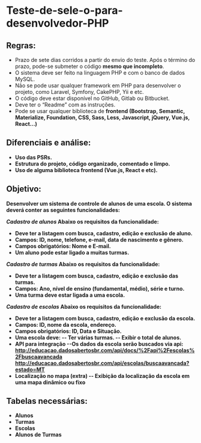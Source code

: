 # Teste-de-sele-o-para-desenvolvedor-PHP

## Regras:
- Prazo de sete dias corridos a partir do envio do teste. Após o término do prazo, pode-se submeter o código <strong>mesmo que incompleto</strong>.
- O sistema deve ser feito na linguagem PHP e com o banco de dados MySQL.
- Não se pode usar qualquer framework em PHP para desenvolver o projeto, como Laravel, Symfony, CakePHP, Yii e etc.
- O código deve estar disponível no GitHub, Gitlab ou Bitbucket.
- Deve ter o “Readme” com as instruções.
- Pode se usar qualquer biblioteca de <strong>frontend<strong> (Bootstrap, Semantic, Materialize, Foundation, CSS, Sass, Less, Javascript, jQuery, Vue.js, React...)

## Diferenciais e análise:
- Uso das PSRs.
- Estrutura do projeto, código organizado, comentado e limpo.
- Uso de alguma biblioteca frontend (Vue.js, React e etc).


## Objetivo:
Desenvolver um sistema de controle de alunos de uma escola. O sistema deverá conter as seguintes funcionalidades:

*Cadastro de alunos*
Abaixo os requisitos da funcionalidade:

- Deve ter a listagem com busca, cadastro, edição e exclusão de aluno.
- Campos: ID, nome, telefone, e-mail, data de nascimento e gênero.
- Campos obrigatórios: Nome e E-mail.
- Um aluno pode estar ligado a muitas turmas.

*Cadastro de turmas*
Abaixo os requisitos da funcionalidade:

- Deve ter a listagem com busca, cadastro, edição e exclusão das turmas.
- Campos: Ano, nível de ensino (fundamental, médio), série e turno.
- Uma turma deve estar ligada a uma escola.

*Cadastro de escolas*
Abaixo os requisitos da funcionalidade:

- Deve ter a listagem com busca, cadastro, edição e exclusão da escola.
- Campos: ID, nome da escola, endereço.
- Campos obrigatórios: ID, Data e Situação.
- Uma escola deve:
-- Ter várias turmas.
-- Exibir o total de alunos.
- API para integração
--Os dados da escola serão buscados via api:
http://educacao.dadosabertosbr.com/api/docs/%2Fapi%2Fescolas%2Fbuscaavancada
http://educacao.dadosabertosbr.com/api/escolas/buscaavancada?estado=MT
- Localização no mapa (extra)
-- Exibição da localização da escola em uma mapa dinâmico ou fixo


## Tabelas necessárias:
- Alunos
- Turmas
- Escolas
- Alunos de Turmas
